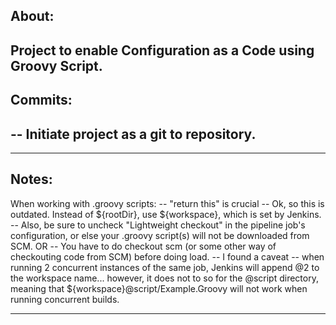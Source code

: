 About:
------
Project to enable Configuration as a Code using Groovy Script.
------
Commits:
--------
-- Initiate project as a git to repository.
-- 




--------
Notes:
------
When working with .groovy scripts:
	-- "return this" is crucial
	-- Ok, so this is outdated. Instead of ${rootDir}, use ${workspace}, which is set by Jenkins.
		-- Also, be sure to uncheck "Lightweight checkout" in the pipeline job's configuration, or else your .groovy script(s) will not be downloaded from SCM.
		OR
		-- You have to do checkout scm (or some other way of checkouting code from SCM) before doing load.
	-- I found a caveat -- when running 2 concurrent instances of the same job, Jenkins will append @2 to the workspace name... however, it does not to so for the @script directory, meaning that ${workspace}@script/Example.Groovy will not work when running concurrent builds.
	

------
		
